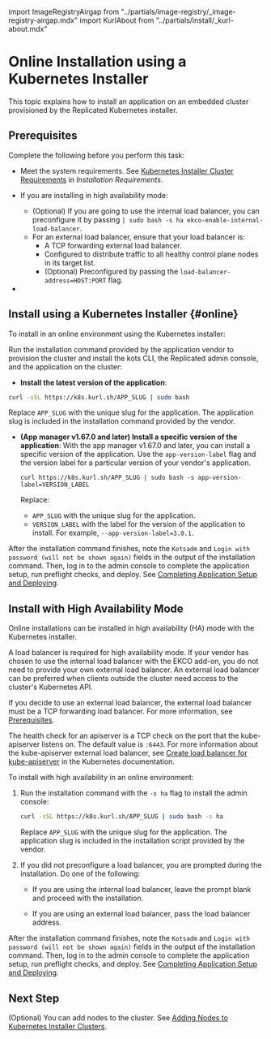 import ImageRegistryAirgap from "../partials/image-registry/_image-registry-airgap.mdx"
import KurlAbout from "../partials/install/_kurl-about.mdx"


# Online Installation using a Kubernetes Installer

This topic explains how to install an application on an embedded cluster provisioned by the Replicated Kubernetes installer.

<KurlAbout/>

## Prerequisites

Complete the following before you perform this task:

- Meet the system requirements. See [Kubernetes Installer Cluster Requirements](installing-general-requirements#embedded-cluster-requirements) in _Installation Requirements_.

- If you are installing in high availability mode:
  - (Optional) If you are going to use the internal load balancer, you can preconfigure it by passing `| sudo bash -s ha ekco-enable-internal-load-balancer`.
  - For an external load balancer, ensure that your load balancer is:
    - A TCP forwarding external load balancer.
    - Configured to distribute traffic to all healthy control plane nodes in its target list.
    - (Optional) Preconfigured by passing the `load-balancer-address=HOST:PORT` flag.
    
- <ImageRegistryAirgap/>

## Install using a Kubernetes Installer {#online}

To install in an online environment using the Kubernetes installer:

Run the installation command provided by the application vendor to provision the cluster and install the kots CLI, the Replicated admin console, and the application on the cluster:
   * **Install the latest version of the application**:

   ```bash
   curl -sSL https://k8s.kurl.sh/APP_SLUG | sudo bash
   ```

   Replace `APP_SLUG` with the unique slug for the application. The application slug is included in the installation command provided by the vendor.

   * **(App manager v1.67.0 and later) Install a specific version of the application**:
     With the app manager v1.67.0 and later, you can install a specific version of the application. Use the `app-version-label` flag and the version label for a particular version of your vendor's application.

     ```shell
     curl https://k8s.kurl.sh/APP_SLUG | sudo bash -s app-version-label=VERSION_LABEL
     ```
     Replace:
     * `APP_SLUG` with the unique slug for the application.
     * `VERSION_LABEL` with the label for the version of the application to install. For example, `--app-version-label=3.0.1`.

After the installation command finishes, note the `Kotsadm` and `Login with password (will not be shown again)` fields in the output of the installation command. Then, log in to the admin console to complete the application setup, run preflight checks, and deploy. See [Completing Application Setup and Deploying](installing-app-setup).

## Install with High Availability Mode

Online installations can be installed in high availability (HA) mode with the Kubernetes installer.

A load balancer is required for high availability mode. If your vendor has chosen to use the internal load balancer with the EKCO add-on, you do not need to provide your own external load balancer. An external load balancer can be preferred when clients outside the cluster need access to the cluster's Kubernetes API.

If you decide to use an external load balancer, the external load balancer must be a TCP forwarding load balancer. For more information, see [Prerequisites](#prerequisites).

The health check for an apiserver is a TCP check on the port that the kube-apiserver listens on. The default value is `:6443`. For more information about the kube-apiserver external load balancer, see [Create load balancer for kube-apiserver](https://kubernetes.io/docs/setup/independent/high-availability/#create-load-balancer-for-kube-apiserver) in the Kubernetes documentation.

To install with high availability in an online environment:

1. Run the installation command with the `-s ha` flag to install the admin console:

    ```bash
    curl -sSL https://k8s.kurl.sh/APP_SLUG | sudo bash -s ha
      ```
    Replace `APP_SLUG` with the unique slug for the application. The application slug is included in the installation script provided by the vendor.

1. If you did not preconfigure a load balancer, you are prompted during the installation. Do one of the following:

    - If you are using the internal load balancer, leave the prompt blank and proceed with the installation.

    - If you are using an external load balancer, pass the load balancer address.

After the installation command finishes, note the `Kotsadm` and `Login with password (will not be shown again)` fields in the output of the installation command. Then, log in to the admin console to complete the application setup, run preflight checks, and deploy. See [Completing Application Setup and Deploying](installing-app-setup).

## Next Step

(Optional) You can add nodes to the cluster. See [Adding Nodes to Kubernetes Installer Clusters](cluster-management-add-nodes).